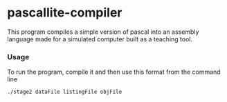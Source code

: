 # pascallite-compiler
This program compiles a simple version of pascal into an assembly language made for a simulated computer built as a teaching tool.

### Usage

To run the program, compile it and then use this format from the command line
```
./stage2 dataFile listingFile objFile
```
